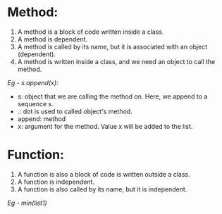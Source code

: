 # **Method:**
 1. A method is a block of code written inside a class.
 2. A method is dependent.
 3. A method is called by its name, but it is associated with an object (dependent).
 4. A method is written inside a class, and we need an object to call the method.

*Eg - s.append(x):*
 * s:    object that we are calling the method on. Here, we append to a sequence s.
 * .:    dot is used to called object's method.
 * append:   method
 * x:    argument for the method. Value x will be added to the list.

# **Function:**
 1. A function is also a block of code is written outside a class.
 2. A function is independent.
 3. A function is also called by its name, but it is independent.

*Eg - min(list1)*
